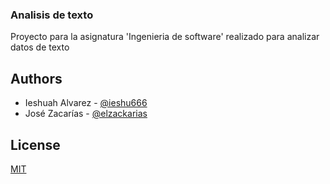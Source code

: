 ### Analisis de texto
Proyecto para la asignatura 'Ingenieria de software' realizado para analizar datos de texto

## Authors
- Ieshuah Alvarez - [@ieshu666](https://github.com/ieshu666)
- José Zacarías - [@elzackarias](https://www.github.com/elzackarias)
## License
[MIT](https://choosealicense.com/licenses/mit/)
